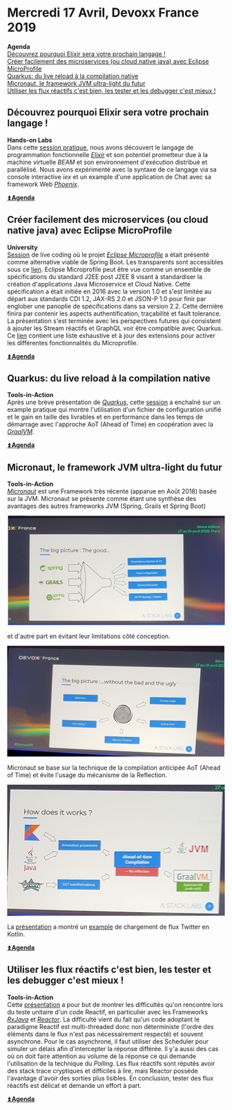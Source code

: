 # Mercredi 17 Avril, Devoxx France 2019
**Agenda**  
[Découvrez pourquoi Elixir sera votre prochain langage !](#découvrez-pourquoi-elixir-sera-votre-prochain-langage-!)  
[Créer facilement des microservices (ou cloud native java) avec Eclipse MicroProfile](#créer-facilement-des-microservices-ou-cloud-native-java-avec-eclipse-microprofile)  
[Quarkus: du live reload à la compilation native](#quarkus-du-live-reload-à-la-compilation-native)  
[Micronaut, le framework JVM ultra-light du futur](#micronaut-le-framework-jvm-ultra-light-du-futur)  
[Utiliser les flux réactifs c'est bien, les tester et les debugger c'est mieux !](#utiliser-les-flux-réactifs-cest-bien-les-tester-et-les-debugger-cest-mieux-)  

## Découvrez pourquoi Elixir sera votre prochain langage !
**Hands-on Labs**  
Dans cette [session pratique](https://cfp.devoxx.fr/2019/talk/AHP-9443/Decouvrez_pourquoi_Elixir_sera_votre_prochain_langage!), nous avons découvert le langage de programmation fonctionnelle [_Elixir_](https://elixir-lang.org/) et son potentiel prometteur due à la machine virtuelle _BEAM_ et son environnement d'exécution distribué et parallélisé. Nous avons expérimenté avec la syntaxe de ce langage via sa console interactive _iex_ et un example d'une application de Chat avec sa framework Web [_Phoenix_](https://phoenixframework.org/).

**[ :arrow_double_up: Agenda](#mercredi-17-avril-devoxx-france-2019)**

## Créer facilement des microservices (ou cloud native java) avec Eclipse MicroProfile
**University**  
[Session](https://cfp.devoxx.fr/2019/talk/LGU-0798/Creer_facilement_des_microservices__(ou_cloud_native_java)_avec_Eclipse_MicroProfile) de live coding où le projet [_Eclipse Microprofile_](https://microprofile.io/) a était présenté comme alternative viable de Spring Boot. Les transparents sont accessibles sous ce [lien](https://speakerdeck.com/lbenoit/creer-facilement-des-microservices-ou-cloud-native-java-avec-eclipse-microprofile?slide=107). Eclipse Microprofile peut être vue comme un ensemble de spécifications du standard J2EE post J2EE 8 visant à standardiser la création d'applications Java Microservice et Cloud Native. Cette spécification a était initiée en 2016 avec la version 1.0 et s'est limitée au départ aux standards CDI 1.2, JAX-RS 2.0 et JSON-P 1.0 pour finir par englober une panoplie de spécifications dans sa version 2.2. Cette dernière finira par contenir les aspects authentification, traçabilité et fault tolerance. La présentation s'est terminée avec les perspectives futures qui consistent à ajouter les Stream réactifs et GraphQL voir être compatible avec Quarkus.
Ce [lien](https://github.com/microprofile-extensions) contient une liste exhaustive et à jour des extensions pour activer les différentes fonctionnalités du Microprofile.

**[ :arrow_double_up: Agenda](#mercredi-17-avril-devoxx-france-2019)**

## Quarkus: du live reload à la compilation native
**Tools-in-Action**  
Après une brève présentation de [_Quarkus_](https://quarkus.io/), cette [session](https://cfp.devoxx.fr/2019/talk/HRS-0291/Quarkus:_du_live_reload_a_la_compilation_native) a enchaîné sur un example pratique qui montre l'utilisation d'un fichier de configuration unifié et le gain en taille des livrables et en performance dans les temps de démarrage avec l'approche AoT (Ahead of Time) en coopération avec la [_GraalVM_](https://www.graalvm.org/).

**[ :arrow_double_up: Agenda](#mercredi-17-avril-devoxx-france-2019)**

## Micronaut, le framework JVM ultra-light du futur
**Tools-in-Action**  
[_Micronaut_](https://micronaut.io/) est une Framework très récente (apparue en Août 2018) basée sur la JVM. Micronaut se présente comme étant une synthèse des avantages des autres frameworks JVM (Spring, Grails et Spring Boot)

![alt text](./images/micronaut-advantages.png "Micronaut Advantages")

et d'autre part en évitant leur limitations côté conception.

![alt text](./images/micronaut-other-limitations.png "Limitations that Micronaut tried to avoid")

Micronaut se base sur la technique de la compilation anticipée AoT (Ahead of Time) et évite l'usage du mécanisme de la Reflection.

![alt text](./images/micronaut-how-it-works.png "Micronaut: How does it work")

La [présentation](https://cfp.devoxx.fr/2019/talk/WPM-6585/Micronaut,_le_framework_JVM_ultra-light_du_futur) a montré un [example](https://github.com/orevial/twitter-demo-micronaut-kotlin) de chargement de flux Twitter en Kotlin.

**[ :arrow_double_up: Agenda](#mercredi-17-avril-devoxx-france-2019)**

## Utiliser les flux réactifs c'est bien, les tester et les debugger c'est mieux !
**Tools-in-Action**  
Cette [présentation](https://cfp.devoxx.fr/2019/talk/XAF-7489/Utiliser_les_flux_reactifs_c'est_bien,_les_tester_et_les_debugger_c'est_mieux_!) a pour but de montrer les difficultés qu'on rencontre lors du teste unitaire d'un code Reactif, en particulier avec les Frameworks [_RxJava_](https://github.com/ReactiveX/RxJava) et [_Reactor_](https://projectreactor.io/). La difficulté vient du fait qu'un code adoptant le paradigme Reactif est multi-threaded donc non déterministe (l'ordre des éléments dans le flux n'est pas nécessairement respecté) et souvent asynchrone. Pour le cas asynchrone, il faut utiliser des Scheduler pour simuler un délais afin d'intercepter la réponse différée. Il y'a aussi des cas où on doit faire attention au volume de la réponse ce qui demande l'utilisation de la technique du _Polling_. Les flux réactifs sont réputés avoir des stack trace cryptiques et difficiles à lire, mais Reactor possède l'avantage d'avoir des sorties plus lisibles. En conclusion, tester des flux réactifs est délicat et demande un effort à part.

**[ :arrow_double_up: Agenda](#mercredi-17-avril-devoxx-france-2019)**
